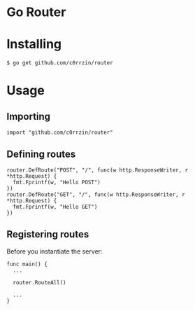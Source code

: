 Go Router
=========

# Installing

    $ go get github.com/c0rrzin/router

# Usage

## Importing

    import "github.com/c0rrzin/router"

## Defining routes

    router.DefRoute("POST", "/", func(w http.ResponseWriter, r *http.Request) {
      fmt.Fprintf(w, "Hello POST")
    })
    router.DefRoute("GET", "/", func(w http.ResponseWriter, r *http.Request) {
      fmt.Fprintf(w, "Hello GET")
    })

## Registering routes
Before you instantiate the server:

    func main() {
      ...

      router.RouteAll()

      ...
    }
